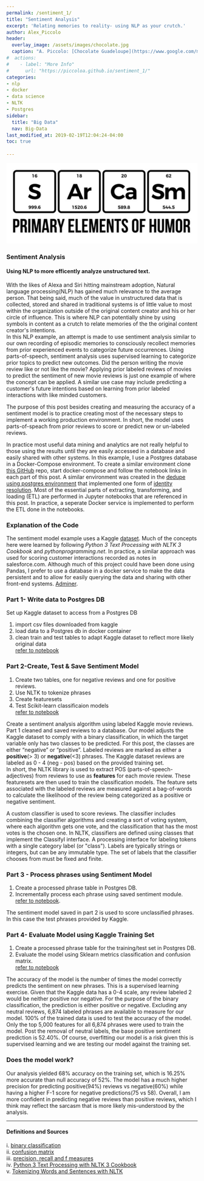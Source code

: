 ```yaml
---
permalink: /sentiment_1/
title: "Sentiment Analysis"
excerpt: 'Relating memories to reality- using NLP as your crutch.'
author: Alex_Piccolo
header:
  overlay_image: /assets/images/chocolate.jpg
  caption: "A. Piccolo: [Chocolate Guadeloupe](https://www.google.com/maps/place/16%C2%B012'28.4%22N+61%C2%B046'48.4%22W/@16.2079,-61.7822887,17z/data=!3m1!4b1!4m5!3m4!1s0x0:0x0!8m2!3d16.2079!4d-61.7801)"
#  actions:
#    - label: "More Info"
#      url: "https://piccoloa.github.io/sentiment_1/"
categories:
- nlp
- docker
- data science
- NLTK
- Postgres
sidebar:
  title: "Big Data"
  nav: Big-Data
last_modified_at: 2019-02-19T12:04:24-04:00
toc: true

---
```

![jpg](/assets/images/sentimentpost.png)
### **Sentiment Analysis**
#### Using NLP to more efficently analyze unstructured text.

With the likes of Alexa and Siri hitting mainstream adoption, Natural language processing(NLP) has gained much relevance to the average person. That being said, much of the value in unstructured data that is collected, stored and shared in traditional systems is of little value to most within the organization outside of the original content creator and his or her circle of influence. This is where NLP can potentially shine by using symbols in content as a crutch to relate memories of the the original content creator's intentions.  
In this NLP example, an attempt is made to use sentiment analysis similar to our own recording of episodic memories to consciously recollect memories from prior experienced events to categorize future occurrences. Using parts-of-speech, sentiment analysis uses supervised learning to categorize prior topics to predict new outcomes. Did the person writing the movie review like or not like the movie? Applying prior labeled reviews of movies to predict the sentiment of new movie reviews is just one example of where the concept can be applied. A similar use case may include predicting a customer's future intentions based on learning from prior labeled interactions with like minded customers.

The purpose of this post besides creating and measuring the accuracy of a sentiment model is to practice creating most of the necessary steps to implement a working production environment. In short, the model uses parts-of-speach from prior reviews to score or predict new or un-labeled reviews.  

In practice most useful data mining and analytics are not really helpful to those using the results until they are easily accessed in a database and easily shared with other systems. In this example, I use a Postgres database in a Docker-Compose environment.
To create a similar environment clone [this GitHub](https://github.com/piccoloa/priv_jupyter) repo, start docker-compose and follow the notebook links in each part of this post. A similar environment was created in the [dedupe using postgres environment](https://github.com/piccoloa/dedupePostgresDocker) that implemented one form of [identity resolution](https://piccoloa.github.io/entityresolution/).  Most of the essential parts of extracting, transforming, and loading (ETL) are performed in Jupyter notebooks that are referenced in this post.  In practice, a seperate Docker service is implemented to perform the ETL done in the notebooks.

### Explanation of the Code  
The sentiment model example uses a Kaggle [dataset](https://www.kaggle.com/c/sentiment-analysis-on-movie-reviews/data). Much of the concepts here were learned by following _Python 3 Text Processing with NLTK 3 Cookbook_ and _pythonprogramming.net_. In practice, a similar approach was used for scoring customer interactions recorded as notes in salesforce.com. Although much of this project could have been done using Pandas, I prefer to use a database in a docker service to make the data persistent and to allow for easily querying the data and sharing with other front-end systems. [Adminer](https://www.adminer.org/).   


### **Part 1- Write data to Postgres DB**   
Set up Kaggle dataset to access from a Postgres DB

1. import csv files downloaded from kaggle
2. load data to a Postgres db in docker container
3. clean train and test tables to adapt Kaggle dataset to reflect more likely original data    
[refer to notebook](https://github.com/piccoloa/priv_jupyter/blob/master/notebooks/Part%201-%20Write%20data%20to%20Postgres%20DB.ipynb)



### **Part 2-Create, Test & Save Sentiment Model**  
1. Create two tables, one for negative reviews and one for positive reviews.
2. Use NLTK to tokenize phrases
3. Create featuresets
4. Test Scikit-learn classificaion models   
[refer to notebook](https://github.com/piccoloa/priv_jupyter/blob/master/notebooks/Part%202-Create%2C%20Test%20%26%20Save%20Sentiment%20Model.ipynb)

Create a sentiment analysis algorithm using labeled Kaggle movie reviews.  Part 1 cleaned and saved reviews to a database. Our model adjusts the Kaggle dataset to comply with a binary classification, in which the target variable only has two classes to be predicted. For this post, the classes are either “negative” or “positive”. Labeled reviews are marked as either a __positive__(> 3) or __negative__(<3) phrases. The Kaggle dataset reviews are labeled as 0 - 4 (neg - pos) based on the provided training set.  
In short, the NLTK library is used to extract POS (parts-of-speech- adjectives) from reviews to use as __features__ for each movie review. These featuresets are then used to train the classification models.  The feature sets associated with the labeled reviews are measured against a bag-of-words to calculate the likelihood of the review being categorized as a positive or negative sentiment.  

A custom classifier is used to score reviews.  The classifier includes combining the classifier algorithms and creating a sort of voting system, where each algorithm gets one vote, and the classification that has the most votes is the chosen one.  In NLTK, classifiers are defined using classes that implement the ClassifyI interface. A processing interface for labeling tokens with a single category label (or "class"). Labels are typically strings or integers, but can be any immutable type. The set of labels that the classifier chooses from must be fixed and finite.

### **Part 3 - Process phrases using Sentiment Model**   

1. Create a processed phrase table in Postgres DB.  
2. Incrementally process each phrase using saved sentiment module.    
[refer to notebook](https://github.com/piccoloa/priv_jupyter/blob/master/notebooks/Part%203-%20Process%20phrases%20using%20Sentiment%20Model.ipynb).

The sentiment model saved in part 2 is used to score unclassified phrases. In this case the test phrases provided by Kaggle.    




### **Part 4- Evaluate Model using Kaggle Training Set**  
1. Create a processed phrase table for the training/test set in Postgres DB.
2. Evaluate the model using Sklearn metrics classification and confusion matrix.  
[refer to notebook](https://github.com/piccoloa/priv_jupyter/blob/master/notebooks/Part%204-%20Evaluate%20Model%20using%20Kaggle%20Training%20Set.ipynb)

The accuracy of the model is the number of times the model correctly predicts the sentiment on new phrases. This is a supervised learning exercise. Given that the Kaggle data has a 0-4 scale, any review labeled 2 would be neither positive nor negative.  For the purpose of the binary classification, the prediction is either positive or negative.  Excluding any neutral reviews, 6,874 labeled phrases are available to measure for our model.  100% of the trained data is used to test the accuracy of the model.  Only the top 5,000 features for all 6,874 phrases were used to train the model. Post the removal of neutral labels, the base positive sentiment prediction is 52.40%. Of course, overfitting our model is a risk given this is supervised learning and we are testing our model against the training set.

### Does the model work?  
Our analysis yielded 68% accuracy on the training set, which is 16.25% more accurate than null accuracy of 52%.  The model has a much higher precision for predicting positive(94%) reviews vs negative(60%) while having a higher F-1 score for negative predictions(75 vs 58). Overall, I am more confident in predicting negative reviews than positive reviews, which I think may reflect the sarcasm that is more likely mis-understood by the analysis.

---

#### **Definitions and Sources**
i. [binary classification](https://en.wikipedia.org/wiki/Binary_classification)  
ii. [confusion matrix](https://en.wikipedia.org/wiki/Confusion_matrix)  
iii. [precision, recall and f measures](https://en.wikipedia.org/wiki/Precision_and_recall)  
iv. [Python 3 Text Processing with NLTK 3 Cookbook](https://www.amazon.com/Python-Text-Processing-NLTK-Cookbook-ebook/dp/B00N2RWMJU/ref=sr_1_2?ie=UTF8&qid=1547992672&sr=8-2&keywords=nltk)  
v.  [Tokenizing Words and Sentences with NLTK](https://pythonprogramming.net/tokenizing-words-sentences-nltk-tutorial/)
